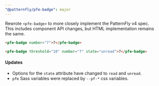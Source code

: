 ```yaml
---
"@patternfly/pfe-badge": major
---
```


Rewrote `<pfe-badge>` to more closely implement the PatternFly v4 spec. This includes component API changes, but HTML implementation remains the same.

```html
<pfe-badge number="7">7</pfe-badge>
```

```html
<pfe-badge threshold="10" number="7" state="unread">7</pfe-badge>
```

#### Updates
- Options for the `state` attribute have changed to `read` and `unread`.
- `pfe` Sass variables were replaced by `--pf-*` css variables.

